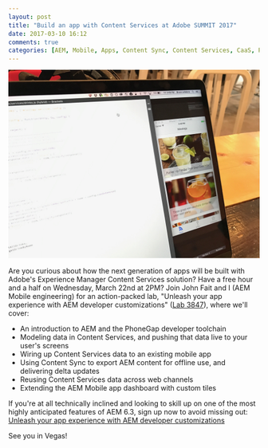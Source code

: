 ```yaml
---
layout: post
title: "Build an app with Content Services at Adobe SUMMIT 2017"
date: 2017-03-10 16:12
comments: true
categories: [AEM, Mobile, Apps, Content Sync, Content Services, CaaS, PhoneGap]
---
```


<img src="/images/mixology.jpeg" alt="Image of the app that you'll build during our SUMMIT lab" title="You'll build this app! Yes, YOU!"/>

Are you curious about how the next generation of apps will be built with Adobe's Experience Manager Content Services solution? Have a free hour and a half on Wednesday, March 22nd at 2PM? Join John Fait and I (AEM Mobile engineering) for an action-packed lab, "Unleash your app experience with AEM developer customizations" (<a href="http://bit.ly/summit-lab-3847" target="_blank">Lab 3847</a>), where we'll cover:

<!-- more -->

* An introduction to AEM and the PhoneGap developer toolchain
* Modeling data in Content Services, and pushing that data live to your user's screens
* Wiring up Content Services data to an existing mobile app
* Using Content Sync to export AEM content for offline use, and delivering delta updates
* Reusing Content Services data across web channels
* Extending the AEM Mobile app dashboard with custom tiles

If you're at all technically inclined and looking to skill up on one of the most highly anticipated features of AEM 6.3, sign up now to avoid missing out: <a href="http://bit.ly/summit-lab-3847" target="_blank">Unleash your app experience with AEM developer customizations</a>

See you in Vegas!